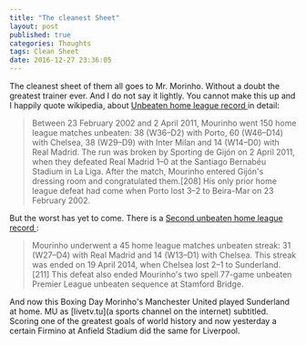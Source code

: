```yaml
---
title: "The cleanest Sheet"
layout: post
published: true
categories: Thoughts
tags: Clean Sheet
date: 2016-12-27 23:36:05
---
```


The cleanest sheet of them all goes to Mr. Morinho. Without a doubt
the greatest trainer ever. And I do not say it lightly. You cannot
make this up and I happily quote wikipedia, about
[Unbeaten home league record
](https://en.wikipedia.org/wiki/Jos%C3%A9_Mourinho#Unbeaten_home_league_record)
in detail:

> Between 23 February 2002 and 2 April 2011, Mourinho went 150 home league matches unbeaten: 38 (W36–D2) with Porto, 60 (W46–D14) with Chelsea, 38 (W29–D9) with Inter Milan and 14 (W14–D0) with Real Madrid. The run was broken by Sporting de Gijón on 2 April 2011, when they defeated Real Madrid 1–0 at the Santiago Bernabéu Stadium in La Liga. After the match, Mourinho entered Gijón's dressing room and congratulated them.[208] His only prior home league defeat had come when Porto lost 3–2 to Beira-Mar on 23 February 2002.

But the worst has yet to come. There is a [Second unbeaten home league record
](https://en.wikipedia.org/wiki/Jos%C3%A9_Mourinho#Second_unbeaten_home_league_record):

>Mourinho underwent a 45 home league matches unbeaten streak: 31
>(W27–D4) with Real Madrid and 14 (W13–D1) with Chelsea. This streak
>was ended on 19 April 2014, when Chelsea lost 2–1 to Sunderland.[211]
>This defeat also ended Mourinho's two spell 77-game unbeaten Premier
>League unbeaten sequence at Stamford Bridge.

And now this Boxing Day Morinho's Manchester United played Sunderland
at home. MU as [livetv.tu](a sports channel on the internet)
subtitled. Scoring one of the greatest goals of world history and now
yesterday a certain Firmino at Anfield Stadium did the same for Liverpool.

